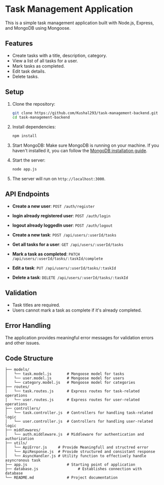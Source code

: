 # Task Management Application

This is a simple task management application built with Node.js, Express, and MongoDB using Mongoose.

## Features

- Create tasks with a title, description, category.
- View a list of all tasks for a user.
- Mark tasks as completed.
- Edit task details.
- Delete tasks.

## Setup

1. Clone the repository:
    ```sh
    git clone https://github.com/Kushal293/task-management-backend.git
    cd task-management-backend
    ```

2. Install dependencies:
    ```sh
    npm install
    ```

3. Start MongoDB:
    Make sure MongoDB is running on your machine. If you haven't installed it, you can follow the [MongoDB installation guide](https://docs.mongodb.com/manual/installation/).

4. Start the server:
    ```sh
    node app.js
    ```

5. The server will run on `http://localhost:3000`.

## API Endpoints

- **Create a new user**: `POST /auth/register`
- **login already registered user**: `POST /auth/login`
- **logout already loggedIn user**: `POST /auth/logout`

- **Create a new task**: `POST /api/users/:userId/tasks`
- **Get all tasks for a user**: `GET /api/users/:userId/tasks`
- **Mark a task as completed**: `PATCH /api/users/:userId/tasks/:taskId/complete`
- **Edit a task**: `PUT /api/users/:userId/tasks/:taskId`
- **Delete a task**: `DELETE /api/users/:userId/tasks/:taskId`

## Validation

- Task titles are required.
- Users cannot mark a task as complete if it's already completed.

## Error Handling

The application provides meaningful error messages for validation errors and other issues.

## Code Structure

```plaintext
├── models/
│   └── task.model.js       # Mongoose model for tasks
│   └── user.model.js       # Mongoose model for users
│   └── category.model.js   # Mongoose model for categories
├── routes/
│   └── task.routes.js      # Express routes for task-related operations
│   └── user.routes.js      # Express routes for user-related operations
├── controllers/
│   └── task.controller.js  # Controllers for handling task-related logic
│   └── user.controller.js  # Controllers for handling user-related logic
├── middlewares/
│   └── auth.middleware.js  # Middleware for authentication and authorization
├── utils/
│   └── ApiError.js     # Provide Meaningfull and structred error 
│   └── ApiResponse.js  # Provide structured and consistant response
│   └── AsyncHandler.js # Utility function to effectively handle asyncronous task
├── app.js                  # Starting point of application
├── database.js                  # Establishes connection with database
└── README.md               # Project documentation
